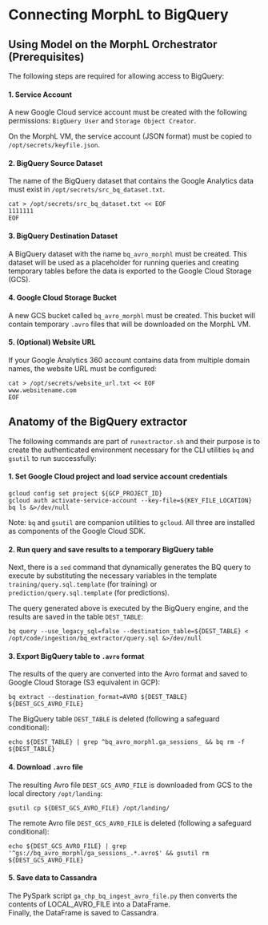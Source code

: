 # Connecting MorphL to BigQuery

<a name="orchestrator-setup"></a>
## Using Model on the MorphL Orchestrator (Prerequisites)

The following steps are required for allowing access to BigQuery:

#### 1. Service Account

A new Google Cloud service account must be created with the following permissions: `BigQuery User` and `Storage Object Creator`.

On the MorphL VM, the service account (JSON format) must be copied to `/opt/secrets/keyfile.json`.

#### 2. BigQuery Source Dataset

The name of the BigQuery dataset that contains the Google Analytics data must exist in `/opt/secrets/src_bq_dataset.txt`.

```
cat > /opt/secrets/src_bq_dataset.txt << EOF
1111111
EOF
```

#### 3. BigQuery Destination Dataset

A BigQuery dataset with the name `bq_avro_morphl` must be created. This dataset will be used as a placeholder for running queries and creating temporary tables before the data is exported to the Google Cloud Storage (GCS).

#### 4. Google Cloud Storage Bucket

A new GCS bucket called `bq_avro_morphl` must be created. This bucket will contain temporary `.avro` files that will be downloaded on the MorphL VM.

#### 5. (Optional) Website URL

If your Google Analytics 360 account contains data from multiple domain names, the website URL must be configured:

```
cat > /opt/secrets/website_url.txt << EOF
www.websitename.com
EOF
```

## Anatomy of the BigQuery extractor

The following commands are part of `runextractor.sh` and their purpose is to create the authenticated environment necessary for the CLI utilities `bq` and `gsutil` to run successfully:

#### 1. Set Google Cloud project and load service account credentials

```
gcloud config set project ${GCP_PROJECT_ID}
gcloud auth activate-service-account --key-file=${KEY_FILE_LOCATION}
bq ls &>/dev/null
```

Note: `bq` and `gsutil` are companion utilities to `gcloud`. All three are installed as components of the Google Cloud SDK.

#### 2. Run query and save results to a temporary BigQuery table

Next, there is a `sed` command that dynamically generates the BQ query to execute by substituting the necessary variables in the template `training/query.sql.template` (for training) or `prediction/query.sql.template` (for predictions).

The query generated above is executed by the BigQuery engine, and the results are saved in the table `DEST_TABLE`:

```
bq query --use_legacy_sql=false --destination_table=${DEST_TABLE} < /opt/code/ingestion/bq_extractor/query.sql &>/dev/null
```

#### 3. Export BigQuery table to `.avro` format

The results of the query are converted into the Avro format and saved to Google Cloud Storage (S3 equivalent in GCP):

```
bq extract --destination_format=AVRO ${DEST_TABLE} ${DEST_GCS_AVRO_FILE}
```

The BigQuery table `DEST_TABLE` is deleted (following a safeguard conditional):

```
echo ${DEST_TABLE} | grep ^bq_avro_morphl.ga_sessions_ && bq rm -f ${DEST_TABLE}
```

#### 4. Download `.avro` file

The resulting Avro file `DEST_GCS_AVRO_FILE` is downloaded from GCS to the local directory `/opt/landing`:

```
gsutil cp ${DEST_GCS_AVRO_FILE} /opt/landing/
```

The remote Avro file `DEST_GCS_AVRO_FILE` is deleted (following a safeguard conditional):

```
echo ${DEST_GCS_AVRO_FILE} | grep '^gs://bq_avro_morphl/ga_sessions_.*.avro$' && gsutil rm ${DEST_GCS_AVRO_FILE}
```

#### 5. Save data to Cassandra

The PySpark script `ga_chp_bq_ingest_avro_file.py` then converts the contents of LOCAL_AVRO_FILE into a DataFrame.  
Finally, the DataFrame is saved to Cassandra.
